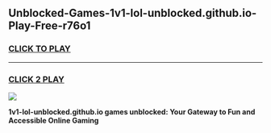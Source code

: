 
## Unblocked-Games-1v1-lol-unblocked.github.io-Play-Free-r76o1
<h3>
<a href="https://premium76.site?title=1v1-lol-unblocked.github.io&ref=20M">CLICK TO PLAY</a></h3>
<hr>

<h3>
<a href="https://premium76.site?title=1v1-lol-unblocked.github.io&ref=20M">CLICK 2 PLAY</a>
  
</h3>

<a href="https://premium76.site?title=1v1-lol-unblocked.github.io&ref=19M"><img src="https://clearcache.store/games.png"></a>


**1v1-lol-unblocked.github.io games unblocked: Your Gateway to Fun and Accessible Online Gaming**
